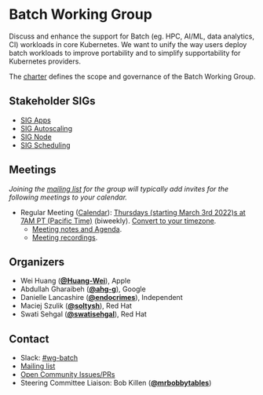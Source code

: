 <!---
This is an autogenerated file!

Please do not edit this file directly, but instead make changes to the
sigs.yaml file in the project root.

To understand how this file is generated, see https://git.k8s.io/community/generator/README.md
--->
# Batch Working Group

Discuss and enhance the support for Batch (eg. HPC, AI/ML, data analytics, CI) workloads in core Kubernetes. We want to unify the way users deploy batch workloads to improve portability and to simplify supportability for Kubernetes providers.

The [charter](charter.md) defines the scope and governance of the Batch Working Group.

## Stakeholder SIGs
* [SIG Apps](/sig-apps)
* [SIG Autoscaling](/sig-autoscaling)
* [SIG Node](/sig-node)
* [SIG Scheduling](/sig-scheduling)

## Meetings
*Joining the [mailing list](https://groups.google.com/a/kubernetes.io/g/wg-batch) for the group will typically add invites for the following meetings to your calendar.*
* Regular Meeting ([Calendar](https://calendar.google.com/calendar/embed?src=8ulop9k0jfpuo0t7kp8d9ubtj4%40group.calendar.google.com)): [Thursdays (starting March 3rd 2022)s at 7AM PT (Pacific Time)](https://zoom.us/j/98329676612?pwd=c0N2bVV1aTh2VzltckdXSitaZXBKQT09) (biweekly). [Convert to your timezone](http://www.thetimezoneconverter.com/?t=7AM&tz=PT%20%28Pacific%20Time%29).
  * [Meeting notes and Agenda](https://docs.google.com/document/d/1XOeUN-K0aKmJJNq7H07r74n-mGgSFyiEDQ3ecwsGhec/edit).
  * [Meeting recordings](https://www.youtube.com/playlist?list=PL69nYSiGNLP1U1eU1NPyflIGmwzcXPsev).

## Organizers

* Wei Huang (**[@Huang-Wei](https://github.com/Huang-Wei)**), Apple
* Abdullah Gharaibeh (**[@ahg-g](https://github.com/ahg-g)**), Google
* Danielle Lancashire (**[@endocrimes](https://github.com/endocrimes)**), Independent
* Maciej Szulik (**[@soltysh](https://github.com/soltysh)**), Red Hat
* Swati Sehgal (**[@swatisehgal](https://github.com/swatisehgal)**), Red Hat

## Contact
- Slack: [#wg-batch](https://kubernetes.slack.com/messages/wg-batch)
- [Mailing list](https://groups.google.com/a/kubernetes.io/g/wg-batch)
- [Open Community Issues/PRs](https://github.com/kubernetes/community/labels/wg%2Fbatch)
- Steering Committee Liaison: Bob Killen (**[@mrbobbytables](https://github.com/mrbobbytables)**)
<!-- BEGIN CUSTOM CONTENT -->

<!-- END CUSTOM CONTENT -->
